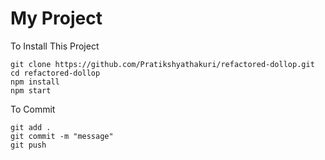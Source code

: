 # My Project <br>
To Install This Project <br>

```
git clone https://github.com/Pratikshyathakuri/refactored-dollop.git
cd refactored-dollop
npm install
npm start
```


To Commit <br>

```
git add .
git commit -m "message"
git push
```